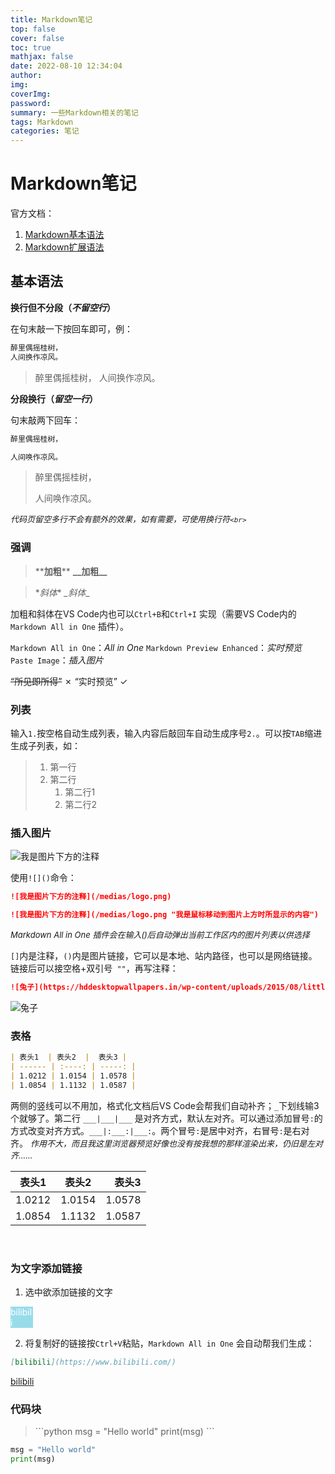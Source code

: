 ```yaml
---
title: Markdown笔记
top: false
cover: false
toc: true
mathjax: false
date: 2022-08-10 12:34:04
author:
img:
coverImg:
password:
summary: 一些Markdown相关的笔记
tags: Markdown
categories: 笔记
---
```

# Markdown笔记
官方文档：
1. [Markdown基本语法](https://markdown.com.cn/basic-syntax/)
2. [Markdown扩展语法](https://markdown.com.cn/extended-syntax/)
## 基本语法

**换行但不分段（*不留空行*）**

在句末敲一下按回车即可，例：

```markdown
醉里偶摇桂树， 
人间换作凉风。
```
>醉里偶摇桂树， 
>人间换作凉风。

**分段换行（*留空一行*）**

句末敲两下回车：
```markdown
醉里偶摇桂树，

人间唤作凉风。
```
>醉里偶摇桂树，
>
>人间唤作凉风。

<font size=2>_代码页留空多行不会有额外的效果，如有需要，可使用换行符`<br>`_</font>

### 强调

>\*\***加粗**\**
>**\_\_加粗\_\_**

>\**斜体*\*
>_\_斜体_\_

加粗和斜体在VS Code内也可以`Ctrl+B`和`Ctrl+I` 实现（需要VS Code内的 `Markdown All in One` 插件）。
<!-- <font size=2>*某些浏览器好像不支持下划线 _ 渲染，所以用星号 \* 比较好一点，星号 \* 可以套娃使用。*</font> -->

`Markdown All in One`：*All in One*
`Markdown Preview Enhanced`：_实时预览_
`Paste Image`：_插入图片_

~~“所见即所得”~~    ✗
“实时预览”  ✓

### 列表

输入`1.`按空格自动生成列表，输入内容后敲回车自动生成序号`2.`。可以按`TAB`缩进生成子列表，如：

>   1. 第一行
>   2. 第二行
>        1. 第二行1
>        2. 第二行2

### 插入图片

![我是图片下方的注释](/medias/logo.png "我是鼠标移动到图片上方时所显示的内容")

使用`![]()`命令：
```markdown
![我是图片下方的注释](/medias/logo.png)

![我是图片下方的注释](/medias/logo.png "我是鼠标移动到图片上方时所显示的内容")
```
<font size=2>*Markdown All in One 插件会在输入()后自动弹出当前工作区内的图片列表以供选择*</font>

`[]`内是注释，`()`内是图片链接，它可以是本地、站内路径，也可以是网络链接。链接后可以接空格+双引号` ""`，再写注释：

```markdown
![兔子](https://hddesktopwallpapers.in/wp-content/uploads/2015/08/little-bunny-sweet-picture.jpg "Bunny")
```

![兔子](https://hddesktopwallpapers.in/wp-content/uploads/2015/08/little-bunny-sweet-picture.jpg "Bunny")


### 表格
```markdown
| 表头1  | 表头2  |  表头3 |
| ------ | :----: | -----: |
| 1.0212 | 1.0154 | 1.0578 |
| 1.0854 | 1.1132 | 1.0587 |
```
两侧的竖线可以不用加，格式化文档后VS Code会帮我们自动补齐；`_`下划线输3个就够了。第二行 `___|___|___` 是对齐方式，默认左对齐。可以通过添加冒号`:`的方式改变对齐方式。`___|:___:|___:`。两个冒号`:`是居中对齐，右冒号`:`是右对齐。
<font size=2>*作用不大，而且我这里浏览器预览好像也没有按我想的那样渲染出来，仍旧是左对齐……*</font>

| 表头1  | 表头2  |  表头3 |
| ------ | :----: | -----: |
| 1.0212 | 1.0154 | 1.0578 |
| 1.0854 | 1.1132 | 1.0587 |

<br>

### 为文字添加链接

1. 选中欲添加链接的文字
<div style="background-color:hsl(190,100%,40%,0.4);width:2.6em;color:hsl(255,100%,100%)">bilibili</div>

2. 将复制好的链接按`Ctrl+V`粘贴，`Markdown All in One` 会自动帮我们生成： 
```markdown
[bilibili](https://www.bilibili.com/)
```

[bilibili](https://www.bilibili.com/)

### 代码块

>\```python
>msg = "Hello world"
>print(msg)
>\```

```python
msg = "Hello world"
print(msg)
```

